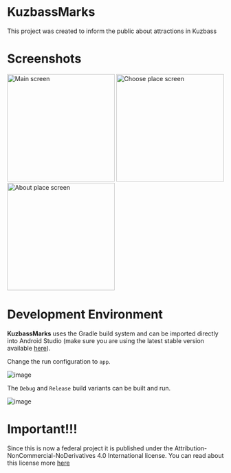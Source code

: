 # KuzbassMarks

This project was created to inform the public about attractions in Kuzbass 

# Screenshots

<img src="https://github.com/user-attachments/assets/49f941e8-cb5d-4ea9-b4c7-6a244ea81824" alt="Main screen" width="250"> 

<img src="https://github.com/user-attachments/assets/c44a6df1-ee5a-4eee-86cb-96bdc8dbc5fe" alt="Choose place screen" width="250">

<img src="https://github.com/user-attachments/assets/9fc4b7d8-bce7-4090-9f5a-f0261ede1c65" alt="About place screen" width="250">

# Development Environment

**KuzbassMarks** uses the Gradle build system and can be imported directly into Android Studio (make sure you are using the latest stable version available [here](https://developer.android.com/studio)). 

Change the run configuration to `app`.

![image](https://user-images.githubusercontent.com/873212/210559920-ef4a40c5-c8e0-478b-bb00-4879a8cf184a.png)

The `Debug` and `Release` build variants can be built and run.

![image](https://github.com/user-attachments/assets/99c8078d-37b7-45ce-a721-ede96289ee2e)

# Important!!!
Since this is now a federal project it is published under the Attribution-NonCommercial-NoDerivatives 4.0 International license.
You can read about this license more <a href="https://creativecommons.org/licenses/by-nc-nd/4.0/">here</a>
